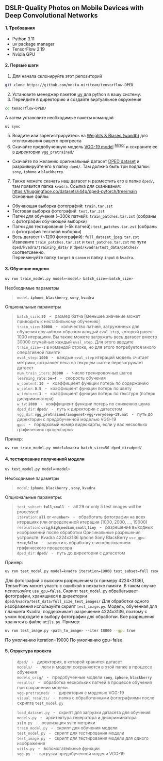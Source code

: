 
## DSLR-Quality Photos on Mobile Devices with Deep Convolutional Networks

#### 1. Требования
- Python 3.11
- uv package manager
- TensorFlow 2.19
- Nvidia GPU

#### 2. Первые шаги
1. Для начала склонируйте этот репозиторий
```bash
git clone https://github.com/nnstu-miriteam/tensorflow-DPED
```
2. Установите менеджер пакетов [uv](https://docs.astral.sh/uv/getting-started/installation) для python в вашу систему.
3. Перейдите в директорию и создайте виртуальное окружение
```bash
cd tensorflow-DPED/
```
А затем установите необходимые пакеты командой
```bash
uv sync
```
5. Войдите или зарегистрируйтесь на [Weights & Biases (wandb)](https://wandb.ai/) для отслеживания вашего прогресса
6. Скачайте предобученную модель [VGG-19 model](https://polybox.ethz.ch/index.php/s/7z5bHNg5r5a0g7k) <sup>[Mirror](https://drive.google.com/file/d/0BwOLOmqkYj-jMGRwaUR2UjhSNDQ/view?usp=sharing&resourcekey=0-Ff-0HUQsoKJxZ84trhsHpA)</sup> и сохраните ее в директории `vgg_pretrained/`
- Скачайте по желанию оригинальный датасет [DPED dataset](http://people.ee.ethz.ch/~ihnatova/#dataset) и разрхивируйте его в папку `dped/`. Там должно быть три подпапки: `sony`, `iphone` и `blackberry`.   
7. Также можете скачать наш датасет и разместить его в папке `dped/`, там появится папка `kvadra`.
Ссылка для скачивания: https://huggingface.co/datasets/i44p/dped-pytorch/tree/main
Основные файлы:
- Обучающая выборка фотографий: `train.tar.zst`
- Тестовая выборка фотографий: `test.tar.zst`
- Патчи для обучения (~300k патчей): `train_patches.tar.zst` (собраны с фотографий обучающей выборки)
- Патчи для тестирования (~5k патчей): `test_patches.tar.zst` (собраны с фотографий тестовой выборки)
- Весь датасет (~1200 фотографий): `full_dataset_jpeg.tar.zst`
Извлеките `train_patches.tar.zst` и `test_patches.tar.zst` по пути `dped/kvadra/training_data/` и `dped/kvadra/test_data/patches/` соответсвенно.  
Переименуйте папку `target` в `canon` и папку `input` в `kvadra`.

#### 3. Обучение модели
```bash
uv run train_model.py model=<model> batch_size=<batch_size>
```
Необходимые параметры

>`model`: **`iphone`**, **`blackberry`**, **`sony`**, **`kvadra`**

Опциональные параметры

>```batch_size```: **```50```** &nbsp; - &nbsp; размер батча [меньшее значение может приводить к нестабильному обучению] <br/>
>```train_size```: **```30000```** &nbsp; - &nbsp; количество патчей, загруженных для обучения случайным образом каждый `eval_step`, который равен 1000 итерациям. Вы также можете загружать весь датасет вместо 30000 случайных каждый `eval_step`. Для этого введите `train_size=-1` в командой строке, но для этого потребуется много оперативной памяти<br/>
>```eval_step```: **```1000```** &nbsp; - &nbsp; каждые ```eval_step``` итераций модель считает метрики, сохраняет веса на текущем шаге и перезагружает датасет<br/>
>```num_train_iters```: **```20000```** &nbsp; - &nbsp; число тренировочных шагов <br/>
>```learning_rate```: **```5e-4```** &nbsp; - &nbsp; скорость обучения <br/>
>```w_content```: **```10```** &nbsp; - &nbsp; коэффициент функции потерь по содержанию<br/>
>```w_color```: **```0.5```** &nbsp; - &nbsp; коэффициент функции потерь по цвету <br/>
>```w_texture```: **```1```** &nbsp; - &nbsp; коэффициент функции потерь по текстуре (потерь дискриминатора) <br/>
>```w_tv```: **```2000```** &nbsp; - &nbsp; коэффициент функции потерь по снижению шума<br/>
>```dped_dir```: **```dped/```** &nbsp; - &nbsp; путь к директории с датасетом<br/>
>```vgg_dir```: **```vgg_pretrained/imagenet-vgg-verydeep-19.mat```** &nbsp; - &nbsp; путь до директории с предобученной моделью VGG-19 <br/>
>```gpu```: &nbsp; - &nbsp; порядковый номер видеокарты, если у вас несколько графических процессоров<br/>

Пример:

```bash
uv run train_model.py model=kvadra batch_size=50 dped_dir=dped/
```

#### 4. тестирование полученной модели

```bash
uv test_model.py model=<model>
```

Необходимые параметры

>```model```: **```iphone```**, **```blackberry```** , **```sony```**, **`kvadra`**

Опциональные параметры:

>```test_subset```: **```full```**,**```small```**  &nbsp; - &nbsp; all 29 or only 5 test images will be processed <br/>
>```iteration```: **```all```** or **```<number>```**  &nbsp; - &nbsp; обработать фотографии на всех итерациях или определенной итерации (1000, 2000, ..., 19000)
>```resolution```: **```orig```**,**```high```**,**```medium```**,**```small```**,**```tiny```** &nbsp; - &nbsp; разрешение выходных изображений после обработки
Оригинальные разрешения устройств:
Kvadra 4224x3136
Iphone
Sony
BlackBerry
>```use_gpu```: **```true```**,**```false```** &nbsp; - &nbsp; запустить обработку с использованием графического процессора <br/>
>```dped_dir```: **```dped/```** &nbsp; - &nbsp; путь до директории с датасетом <br/>  

Пример:

```bash
uv run test_model.py model=kvadra iteration=19000 test_subset=full resolution=orig use_gpu=true 
```
Для фотографий с высоким разрешением (к примеру 4224×3136), TensorFlow может упасть с ошибкой в нехватке памяти. В таком случае используйте `use_gpu=false`.
Скрипт `test_model.py` обрабатывает фотографии, хранящиеся в директории
`dped/kvadra/test_data/full_size_test_images/`
Для обработки одного изображения используйте скрипт `test_image.py`.
Модель, обученная для планшета Kvadra, поддерживает разрешение 4224x3136, поэтому с умом подходите к выбору фотографии для обработки. Все разрешения хранятся в файле `utils.py`.
Пример:
```bash
uv run test_image.py <path_to_image> --iter 18000 --gpu true
```
По умолчанию iteration=19000
По умолчанию gpu=false
<br/>

#### 5. Структура проекта

>```dped/```              &nbsp; - &nbsp; директория, в которой хранится датасет <br/>
>```models/```            &nbsp; - &nbsp; логи и модели сохраняются в этой папке в процессе обучения <br/>
>```models_orig/```       &nbsp; - &nbsp; предобученные модели **`sony`**, **`iphone`**, **`blackberry`** <br/>
>```results/```           &nbsp; - &nbsp; обработка нескольких патчей в процессе обучения при сохранении модели <br/>
>```vgg-pretrained/```    &nbsp; - &nbsp; директория с моделью VGG-19 <br/>
>```visual_results/```    &nbsp; - &nbsp; папка с обработанными фотографиями после скрипта `test_model.py`<br/>

>```load_dataset.py```    &nbsp; - &nbsp; скрипт для загрузки датасета для обучения <br/>
>```models.py```          &nbsp; - &nbsp; архитектура генератора и дискриминатора <br/>
>```ssim.py```            &nbsp; - &nbsp; реализация ssim метрики <br/>
>```train_model.py```     &nbsp; - &nbsp; скрипт для обучения модели <br/>
>```test_model.py```      &nbsp; - &nbsp; скрипт для тестирования модели <br/>
>```test_image.py```      &nbsp; - &nbsp; скрипт для тестирования модели для одного изображения<br/>
>```utils.py```           &nbsp; - &nbsp; вспомогательные функции <br/>
>```vgg.py```             &nbsp; - &nbsp; загрузка предобученной модели VGG-19 <br/>

